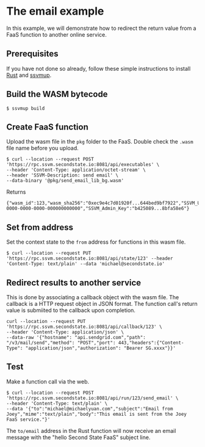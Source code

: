 # The email example

In this example, we will demonstrate how to redirect the return value from a FaaS function to another online service.

## Prerequisites

If you have not done so already, follow these simple instructions to install [Rust](https://www.rust-lang.org/tools/install) and [ssvmup](https://www.secondstate.io/articles/ssvmup/).

## Build the WASM bytecode

```
$ ssvmup build
```

## Create FaaS function

Upload the wasm file in the `pkg` folder to the FaaS. Double check the `.wasm` file name before you upload.

```
$ curl --location --request POST 'https://rpc.ssvm.secondstate.io:8081/api/executables' \
--header 'Content-Type: application/octet-stream' \
--header 'SSVM-Description: send email' \
--data-binary '@pkg/send_email_lib_bg.wasm'
```

Returns

```
{"wasm_id":123,"wasm_sha256":"0xec9e4c7d01920f...644bed9bf7922","SSVM_Usage_Key":"00000000-0000-0000-0000-000000000000","SSVM_Admin_Key":"b425089...8bfa58e6"}
```

## Set from address

Set the context state to the `from` address for functions in this wasm file.

```
$ curl --location --request PUT 'https://rpc.ssvm.secondstate.io:8081/api/state/123' --header 'Content-Type: text/plain' --data 'michael@secondstate.io'
```

## Redirect results to another service

This is done by associating a callback object with the wasm file. The callback is a HTTP request object in JSON format. The function call's return value is submiited to the callback upon completion.

```
curl --location --request PUT 'https://rpc.ssvm.secondstate.io:8081/api/callback/123' \
--header 'Content-Type: application/json' \
--data-raw '{"hostname": "api.sendgrid.com","path": "/v3/mail/send","method": "POST","port": 443,"headers":{"Content-Type": "application/json","authorization": "Bearer SG.xxxx"}}'
```

## Test

Make a function call via the web.

```
$ curl --location --request POST 'https://rpc.ssvm.secondstate.io:8081/api/run/123/send_email' \
--header 'Content-Type: text/plain' \
--data '{"to":"michael@michaelyuan.com","subject":"Email from Joey","mime":"text/plain","body":"This email is sent from the Joey FaaS service."}'
```

The `to/email` address in the Rust function will now receive an email message with the "hello Second State FaaS" subject line.

